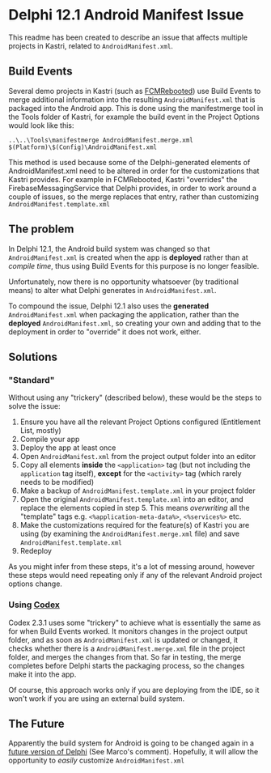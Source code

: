 # Delphi 12.1 Android Manifest Issue

This readme has been created to describe an issue that affects multiple projects in Kastri, related to `AndroidManifest.xml`.

## Build Events

Several demo projects in Kastri (such as [FCMRebooted](https://github.com/DelphiWorlds/Kastri/tree/master/Demos/FCMRebooted)) use Build Events to merge additional information into the resulting `AndroidManifest.xml` that is packaged into the Android app. This is done using the manifestmerge tool in the Tools folder of Kastri, for example the build event in the Project Options would look like this:

```
..\..\Tools\manifestmerge AndroidManifest.merge.xml $(Platform)\$(Config)\AndroidManifest.xml
```

This method is used because some of the Delphi-generated elements of AndroidManifest.xml need to be altered in order for the customizations that Kastri provides. For example in FCMRebooted, Kastri "overrides" the FirebaseMessagingService that Delphi provides, in order to work around a couple of issues, so the merge replaces that entry, rather than customizing `AndroidManifest.template.xml`

## The problem

In Delphi 12.1, the Android build system was changed so that `AndroidManifest.xml` is created when the app is **deployed** rather than at *compile time*, thus using Build Events for this purpose is no longer feasible.

Unfortunately, now there is no opportunity whatsoever (by traditional means) to alter what Delphi generates in `AndroidManifest.xml`. 

To compound the issue, Delphi 12.1 also uses the **generated** `AndroidManifest.xml` when packaging the application, rather than the **deployed** `AndroidManifest.xml`, so creating your own and adding that to the deployment in order to "override" it does not work, either.

## Solutions

### "Standard"

Without using any "trickery" (described below), these would be the steps to solve the issue:

1. Ensure you have all the relevant Project Options configured (Entitlement List, mostly)
2. Compile your app
3. Deploy the app at least once
4. Open `AndroidManifest.xml` from the project output folder into an editor
5. Copy all elements **inside** the `<application>` tag (but not including the `application` tag itself), **except** for the `<activity>` tag (which rarely needs to be modified)
6. Make a backup of `AndroidManifest.template.xml` in your project folder
7. Open the original `AndroidManifest.template.xml` into an editor, and replace the elements copied in step 5. This means *overwriting* all the "template" tags e.g. `<%application-meta-data%>`, `<%services%>` etc.
8. Make the customizations required for the feature(s) of Kastri you are using (by examining the `AndroidManifest.merge.xml` file) and save `AndroidManifest.template.xml`
9. Redeploy

As you might infer from these steps, it's a lot of messing around, however these steps would need repeating only if any of the relevant Android project options change.

### Using [Codex](https://github.com/DelphiWorlds/Codex)

Codex 2.3.1 uses some "trickery" to achieve what is essentially the same as for when Build Events worked. It monitors changes in the project output folder, and as soon as `AndroidManifest.xml` is updated or changed, it checks whether there is a `AndroidManifest.merge.xml` file in the project folder, and merges the changes from that. So far in testing, the merge completes before Delphi starts the packaging process, so the changes make it into the app.

Of course, this approach works only if you are deploying from the IDE, so it won't work if you are using an external build system.

## The Future

Apparently the build system for Android is going to be changed again in a [future version of Delphi](https://embt.atlassian.net/servicedesk/customer/portal/1/RSS-775) (See Marco's comment). Hopefully, it will allow the opportunity to *easily* customize `AndroidManifest.xml`


